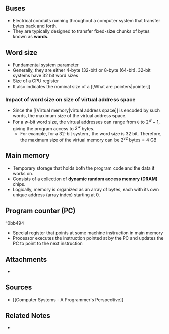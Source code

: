## Buses
- Electrical conduits running throughout a computer system that transfer bytes back and forth.
- They are typically designed to transfer fixed-size chunks of bytes known as **words**.

## Word size
- Fundamental system parameter
- Generally, they are either 4-byte (32-bit) or 8-byte (64-bit). 32-bit systems have 32 bit word sizes
- Size of a CPU register
- It also indicates the nominal size of a [[What are pointers|pointer]]

### Impact of word size on size of virtual address space
- Since the [[Virtual memory|virtual address space]] is encoded by such words, the maximum size of the virtual address space.
- For a $w$-bit word size, the virtual addresses can range from `0` to $2^w - 1$, giving the program access to $2^w$ bytes.
	- For example, for a 32-bit system , the word size is 32 bit. Therefore, the maximum size of the virtual memory can be $2^{32}\ \text{bytes} = 4\ \text{GB}$

## Main memory
- Temporary storage that holds both the program code and the data it works on.
- Consists of a collection of **dynamic random access memory (DRAM)** chips.
- Logically, memory is organized as an array of bytes, each with its own unique address (array index) starting at 0.

## Program counter (PC)

^0bb494

- Special register that points at some machine instruction in main memory
- Processor executes the instruction pointed at by the PC and updates the PC to point to the next instruction

## Attachments
- 

## Sources
- [[Computer Systems - A Programmer's Perspective]]

## Related Notes
- 